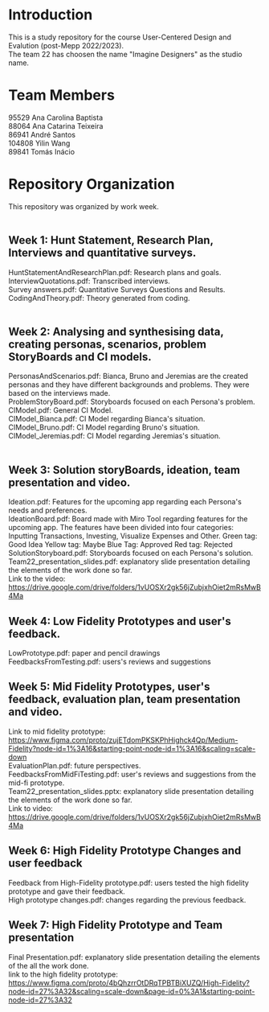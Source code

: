 # Introduction
This is a study repository for the course User-Centered Design and Evalution (post-Mepp 2022/2023). <br />
The team 22 has choosen the name "Imagine Designers" as the studio name.
# Team Members
95529   Ana Carolina Baptista <br />
88064   Ana Catarina Teixeira <br />
86941   André Santos <br />
104808  Yilin Wang <br />
89841   Tomás Inácio <br />
# Repository Organization
This repository was organized by work week. <br />
<br />
## Week 1: Hunt Statement, Research Plan, Interviews and quantitative surveys.<br />
HuntStatementAndResearchPlan.pdf: Research plans and goals. <br />
InterviewQuotations.pdf: Transcribed interviews. <br />
Survey answers.pdf: Quantitative Surveys Questions and Results. <br />
CodingAndTheory.pdf: Theory generated from coding.<br />
<br />
## Week 2: Analysing and synthesising data, creating personas, scenarios, problem StoryBoards and CI models. <br />
PersonasAndScenarios.pdf: Bianca, Bruno and Jeremias are the created personas and they have different backgrounds and problems. They were based on the interviews made. <br />
ProblemStoryBoard.pdf: Storyboards focused on each Persona's problem. <br />
CIModel.pdf: General CI Model. <br />
CIModel_Bianca.pdf: CI Model regarding Bianca's situation.<br />
CIModel_Bruno.pdf: CI Model regarding Bruno's situation.<br />
CIModel_Jeremias.pdf: CI Model regarding Jeremias's situation.<br />
<br />
## Week 3: Solution storyBoards, ideation, team presentation and video. <br />
Ideation.pdf: Features for the upcoming app regarding each Persona's needs and preferences. <br />
IdeationBoard.pdf: Board made with Miro Tool regarding features for the upcoming app. The features have been divided into four categories: Inputting Transactions, Investing, Visualize Expenses and Other. Green tag: Good Idea Yellow tag: Maybe Blue Tag: Approved Red tag: Rejected <br />
SolutionStoryboard.pdf: Storyboards focused on each Persona's solution. <br />
Team22_presentation_slides.pdf: explanatory slide presentation detailing the elements of the work done so far.<br />
Link to the video: https://drive.google.com/drive/folders/1vUOSXr2gk56jZubjxhOiet2mRsMwB4Ma <br />
## Week 4: Low Fidelity Prototypes and user's feedback. <br />
LowPrototype.pdf: paper and pencil drawings <br />
FeedbacksFromTesting.pdf: users's reviews and suggestions <br />
## Week 5: Mid Fidelity Prototypes, user's feedback, evaluation plan, team presentation and video. <br />
Link to mid fidelity prototype: https://www.figma.com/proto/zujETdomPKSKPhHighck4Qp/Medium-Fidelity?node-id=1%3A16&starting-point-node-id=1%3A16&scaling=scale-down <br/>
EvaluationPlan.pdf: future perspectives. <br />
FeedbacksFromMidFiTesting.pdf: user's reviews and suggestions from the mid-fi prototype. <br />
Team22_presentation_slides.pptx: explanatory slide presentation detailing the elements of the work done so far.<br />
Link to video: https://drive.google.com/drive/folders/1vUOSXr2gk56jZubjxhOiet2mRsMwB4Ma<br />
## Week 6: High Fidelity Prototype Changes and user feedback <br />
Feedback from High-Fidelity prototype.pdf: users tested the high fidelity prototype and gave their feedback. <br />
High prototype changes.pdf: changes regarding the previous feedback.
## Week 7: High Fidelity Prototype and Team presentation <br />
Final Presentation.pdf: explanatory slide presentation detailing the elements of the all the work done. <br />
link to the high fidelity prototype: https://www.figma.com/proto/4bQhzrrOtDRqTPBTBiXUZQ/High-Fidelity?node-id=27%3A32&scaling=scale-down&page-id=0%3A1&starting-point-node-id=27%3A32
